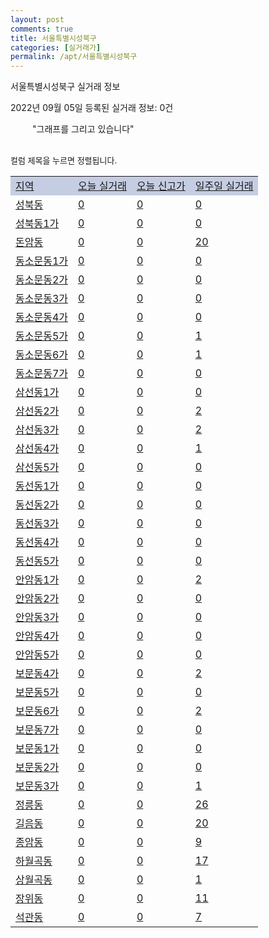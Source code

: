 ```yaml
---
layout: post
comments: true
title: 서울특별시성북구
categories: [실거래가]
permalink: /apt/서울특별시성북구
---
```


서울특별시성북구 실거래 정보

2022년 09월 05일 등록된 실거래 정보: 0건

<!--<script async src="https://pagead2.googlesyndication.com/pagead/js/adsbygoogle.js?client=ca-pub-3485438051770037"
 crossorigin="anonymous"></script>-->

<script type="text/javascript">
  google.charts.load('current', {'packages':['corechart']});
  google.charts.setOnLoadCallback(drawChart);

  function drawChart() {
    var data = google.visualization.arrayToDataTable([['거래일', '매매', '전월세', '전매'], ['21-01', 4, 4, 0], ['21-02', 0, 5, 0], ['21-03', 0, 5, 0], ['21-04', 0, 4, 0], ['21-05', 0, 2, 0], ['21-06', 0, 3, 0], ['21-07', 2, 42, 0], ['21-08', 146, 180, 2], ['21-09', 139, 362, 1], ['21-10', 111, 482, 0], ['21-11', 71, 450, 1], ['21-12', 49, 536, 0], ['22-01', 33, 544, 3], ['22-02', 41, 537, 1], ['22-03', 51, 620, 1], ['22-04', 70, 506, 0], ['22-05', 58, 484, 0], ['22-06', 37, 596, 0], ['22-07', 22, 595, 0], ['22-08', 15, 375, 0], ['22-09', 1, 15, 0]]);

    var options = {
      title: '최근 1년간 유형별 거래량 추이',
      legend: { position: 'bottom' }
    };

    setTimeout(function() {
        var chart = new google.visualization.LineChart(document.getElementById('columnchart_material'));
        chart.draw(data, (options));
        document.getElementById('loading').style.display = 'none';
        var dayLabel = (new Date()).getDay();
        if (dayLabel < 2) {
            sorttable.innerSortFunction.apply(document.getElementById('week'), []);
            sorttable.innerSortFunction.apply(document.getElementById('week'), []);        
        }
        else {
            sorttable.innerSortFunction.apply(document.getElementById('today'), []);
            sorttable.innerSortFunction.apply(document.getElementById('today'), []);
        }
    }, 200);

  }
</script>

<div id="loading" style="z-index:20; display: block; margin-left: 35px">"그래프를 그리고 있습니다"</div>
<div id="columnchart_material" style="width: 95%; margin-left: -35px; display: block"></div>
<!--<div style="width: 95%; margin-left: -35px; display: block">
      <script async src="https://pagead2.googlesyndication.com/pagead/js/adsbygoogle.js?client=ca-pub-3485438051770037"
          crossorigin="anonymous"></script>
      <ins class="adsbygoogle"
          style="display:block"
          data-ad-format="fluid"
          data-ad-layout-key="-fb+5w+4e-db+86"
          data-ad-client="ca-pub-3485438051770037"
          data-ad-slot="1827090281"></ins>
      <script>
          (adsbygoogle = window.adsbygoogle || []).push({});
      </script>
</div>-->
<br>

<font size='small' style='font-size: small;'>컬럼 제목을 누르면 정렬됩니다.</font>
<table class="sortable">
  <tr style='background-color: rgba(114, 132, 186,0.4);'>
    <td id="region"><a href="#">지역</a></td>
    <td id="today"><a href="#">오늘 실거래</a></td>
    <td id="today_new"><a href="#">오늘 신고가</a></td>
    <td id="week"><a href="#">일주일 실거래</a></td>
  </tr>

  
  <tr class="item">
    <td><a href="서울특별시성북구성북동">성북동</a></td>
    <td><a href="서울특별시성북구성북동">0</a></td>
    <td><a href="서울특별시성북구성북동">0</a></td>
    <td><a href="서울특별시성북구성북동">0</a></td>
  </tr>
    

  <tr class="item">
    <td><a href="서울특별시성북구성북동1가">성북동1가</a></td>
    <td><a href="서울특별시성북구성북동1가">0</a></td>
    <td><a href="서울특별시성북구성북동1가">0</a></td>
    <td><a href="서울특별시성북구성북동1가">0</a></td>
  </tr>
    

  <tr class="item">
    <td><a href="서울특별시성북구돈암동">돈암동</a></td>
    <td><a href="서울특별시성북구돈암동">0</a></td>
    <td><a href="서울특별시성북구돈암동">0</a></td>
    <td><a href="서울특별시성북구돈암동">20</a></td>
  </tr>
    

  <tr class="item">
    <td><a href="서울특별시성북구동소문동1가">동소문동1가</a></td>
    <td><a href="서울특별시성북구동소문동1가">0</a></td>
    <td><a href="서울특별시성북구동소문동1가">0</a></td>
    <td><a href="서울특별시성북구동소문동1가">0</a></td>
  </tr>
    

  <tr class="item">
    <td><a href="서울특별시성북구동소문동2가">동소문동2가</a></td>
    <td><a href="서울특별시성북구동소문동2가">0</a></td>
    <td><a href="서울특별시성북구동소문동2가">0</a></td>
    <td><a href="서울특별시성북구동소문동2가">0</a></td>
  </tr>
    

  <tr class="item">
    <td><a href="서울특별시성북구동소문동3가">동소문동3가</a></td>
    <td><a href="서울특별시성북구동소문동3가">0</a></td>
    <td><a href="서울특별시성북구동소문동3가">0</a></td>
    <td><a href="서울특별시성북구동소문동3가">0</a></td>
  </tr>
    

  <tr class="item">
    <td><a href="서울특별시성북구동소문동4가">동소문동4가</a></td>
    <td><a href="서울특별시성북구동소문동4가">0</a></td>
    <td><a href="서울특별시성북구동소문동4가">0</a></td>
    <td><a href="서울특별시성북구동소문동4가">0</a></td>
  </tr>
    

  <tr class="item">
    <td><a href="서울특별시성북구동소문동5가">동소문동5가</a></td>
    <td><a href="서울특별시성북구동소문동5가">0</a></td>
    <td><a href="서울특별시성북구동소문동5가">0</a></td>
    <td><a href="서울특별시성북구동소문동5가">1</a></td>
  </tr>
    

  <tr class="item">
    <td><a href="서울특별시성북구동소문동6가">동소문동6가</a></td>
    <td><a href="서울특별시성북구동소문동6가">0</a></td>
    <td><a href="서울특별시성북구동소문동6가">0</a></td>
    <td><a href="서울특별시성북구동소문동6가">1</a></td>
  </tr>
    

  <tr class="item">
    <td><a href="서울특별시성북구동소문동7가">동소문동7가</a></td>
    <td><a href="서울특별시성북구동소문동7가">0</a></td>
    <td><a href="서울특별시성북구동소문동7가">0</a></td>
    <td><a href="서울특별시성북구동소문동7가">0</a></td>
  </tr>
    

  <tr class="item">
    <td><a href="서울특별시성북구삼선동1가">삼선동1가</a></td>
    <td><a href="서울특별시성북구삼선동1가">0</a></td>
    <td><a href="서울특별시성북구삼선동1가">0</a></td>
    <td><a href="서울특별시성북구삼선동1가">0</a></td>
  </tr>
    

  <tr class="item">
    <td><a href="서울특별시성북구삼선동2가">삼선동2가</a></td>
    <td><a href="서울특별시성북구삼선동2가">0</a></td>
    <td><a href="서울특별시성북구삼선동2가">0</a></td>
    <td><a href="서울특별시성북구삼선동2가">2</a></td>
  </tr>
    

  <tr class="item">
    <td><a href="서울특별시성북구삼선동3가">삼선동3가</a></td>
    <td><a href="서울특별시성북구삼선동3가">0</a></td>
    <td><a href="서울특별시성북구삼선동3가">0</a></td>
    <td><a href="서울특별시성북구삼선동3가">2</a></td>
  </tr>
    

  <tr class="item">
    <td><a href="서울특별시성북구삼선동4가">삼선동4가</a></td>
    <td><a href="서울특별시성북구삼선동4가">0</a></td>
    <td><a href="서울특별시성북구삼선동4가">0</a></td>
    <td><a href="서울특별시성북구삼선동4가">1</a></td>
  </tr>
    

  <tr class="item">
    <td><a href="서울특별시성북구삼선동5가">삼선동5가</a></td>
    <td><a href="서울특별시성북구삼선동5가">0</a></td>
    <td><a href="서울특별시성북구삼선동5가">0</a></td>
    <td><a href="서울특별시성북구삼선동5가">0</a></td>
  </tr>
    

  <tr class="item">
    <td><a href="서울특별시성북구동선동1가">동선동1가</a></td>
    <td><a href="서울특별시성북구동선동1가">0</a></td>
    <td><a href="서울특별시성북구동선동1가">0</a></td>
    <td><a href="서울특별시성북구동선동1가">0</a></td>
  </tr>
    

  <tr class="item">
    <td><a href="서울특별시성북구동선동2가">동선동2가</a></td>
    <td><a href="서울특별시성북구동선동2가">0</a></td>
    <td><a href="서울특별시성북구동선동2가">0</a></td>
    <td><a href="서울특별시성북구동선동2가">0</a></td>
  </tr>
    

  <tr class="item">
    <td><a href="서울특별시성북구동선동3가">동선동3가</a></td>
    <td><a href="서울특별시성북구동선동3가">0</a></td>
    <td><a href="서울특별시성북구동선동3가">0</a></td>
    <td><a href="서울특별시성북구동선동3가">0</a></td>
  </tr>
    

  <tr class="item">
    <td><a href="서울특별시성북구동선동4가">동선동4가</a></td>
    <td><a href="서울특별시성북구동선동4가">0</a></td>
    <td><a href="서울특별시성북구동선동4가">0</a></td>
    <td><a href="서울특별시성북구동선동4가">0</a></td>
  </tr>
    

  <tr class="item">
    <td><a href="서울특별시성북구동선동5가">동선동5가</a></td>
    <td><a href="서울특별시성북구동선동5가">0</a></td>
    <td><a href="서울특별시성북구동선동5가">0</a></td>
    <td><a href="서울특별시성북구동선동5가">0</a></td>
  </tr>
    

  <tr class="item">
    <td><a href="서울특별시성북구안암동1가">안암동1가</a></td>
    <td><a href="서울특별시성북구안암동1가">0</a></td>
    <td><a href="서울특별시성북구안암동1가">0</a></td>
    <td><a href="서울특별시성북구안암동1가">2</a></td>
  </tr>
    

  <tr class="item">
    <td><a href="서울특별시성북구안암동2가">안암동2가</a></td>
    <td><a href="서울특별시성북구안암동2가">0</a></td>
    <td><a href="서울특별시성북구안암동2가">0</a></td>
    <td><a href="서울특별시성북구안암동2가">0</a></td>
  </tr>
    

  <tr class="item">
    <td><a href="서울특별시성북구안암동3가">안암동3가</a></td>
    <td><a href="서울특별시성북구안암동3가">0</a></td>
    <td><a href="서울특별시성북구안암동3가">0</a></td>
    <td><a href="서울특별시성북구안암동3가">0</a></td>
  </tr>
    

  <tr class="item">
    <td><a href="서울특별시성북구안암동4가">안암동4가</a></td>
    <td><a href="서울특별시성북구안암동4가">0</a></td>
    <td><a href="서울특별시성북구안암동4가">0</a></td>
    <td><a href="서울특별시성북구안암동4가">0</a></td>
  </tr>
    

  <tr class="item">
    <td><a href="서울특별시성북구안암동5가">안암동5가</a></td>
    <td><a href="서울특별시성북구안암동5가">0</a></td>
    <td><a href="서울특별시성북구안암동5가">0</a></td>
    <td><a href="서울특별시성북구안암동5가">0</a></td>
  </tr>
    

  <tr class="item">
    <td><a href="서울특별시성북구보문동4가">보문동4가</a></td>
    <td><a href="서울특별시성북구보문동4가">0</a></td>
    <td><a href="서울특별시성북구보문동4가">0</a></td>
    <td><a href="서울특별시성북구보문동4가">2</a></td>
  </tr>
    

  <tr class="item">
    <td><a href="서울특별시성북구보문동5가">보문동5가</a></td>
    <td><a href="서울특별시성북구보문동5가">0</a></td>
    <td><a href="서울특별시성북구보문동5가">0</a></td>
    <td><a href="서울특별시성북구보문동5가">0</a></td>
  </tr>
    

  <tr class="item">
    <td><a href="서울특별시성북구보문동6가">보문동6가</a></td>
    <td><a href="서울특별시성북구보문동6가">0</a></td>
    <td><a href="서울특별시성북구보문동6가">0</a></td>
    <td><a href="서울특별시성북구보문동6가">2</a></td>
  </tr>
    

  <tr class="item">
    <td><a href="서울특별시성북구보문동7가">보문동7가</a></td>
    <td><a href="서울특별시성북구보문동7가">0</a></td>
    <td><a href="서울특별시성북구보문동7가">0</a></td>
    <td><a href="서울특별시성북구보문동7가">0</a></td>
  </tr>
    

  <tr class="item">
    <td><a href="서울특별시성북구보문동1가">보문동1가</a></td>
    <td><a href="서울특별시성북구보문동1가">0</a></td>
    <td><a href="서울특별시성북구보문동1가">0</a></td>
    <td><a href="서울특별시성북구보문동1가">0</a></td>
  </tr>
    

  <tr class="item">
    <td><a href="서울특별시성북구보문동2가">보문동2가</a></td>
    <td><a href="서울특별시성북구보문동2가">0</a></td>
    <td><a href="서울특별시성북구보문동2가">0</a></td>
    <td><a href="서울특별시성북구보문동2가">0</a></td>
  </tr>
    

  <tr class="item">
    <td><a href="서울특별시성북구보문동3가">보문동3가</a></td>
    <td><a href="서울특별시성북구보문동3가">0</a></td>
    <td><a href="서울특별시성북구보문동3가">0</a></td>
    <td><a href="서울특별시성북구보문동3가">1</a></td>
  </tr>
    

  <tr class="item">
    <td><a href="서울특별시성북구정릉동">정릉동</a></td>
    <td><a href="서울특별시성북구정릉동">0</a></td>
    <td><a href="서울특별시성북구정릉동">0</a></td>
    <td><a href="서울특별시성북구정릉동">26</a></td>
  </tr>
    

  <tr class="item">
    <td><a href="서울특별시성북구길음동">길음동</a></td>
    <td><a href="서울특별시성북구길음동">0</a></td>
    <td><a href="서울특별시성북구길음동">0</a></td>
    <td><a href="서울특별시성북구길음동">20</a></td>
  </tr>
    

  <tr class="item">
    <td><a href="서울특별시성북구종암동">종암동</a></td>
    <td><a href="서울특별시성북구종암동">0</a></td>
    <td><a href="서울특별시성북구종암동">0</a></td>
    <td><a href="서울특별시성북구종암동">9</a></td>
  </tr>
    

  <tr class="item">
    <td><a href="서울특별시성북구하월곡동">하월곡동</a></td>
    <td><a href="서울특별시성북구하월곡동">0</a></td>
    <td><a href="서울특별시성북구하월곡동">0</a></td>
    <td><a href="서울특별시성북구하월곡동">17</a></td>
  </tr>
    

  <tr class="item">
    <td><a href="서울특별시성북구상월곡동">상월곡동</a></td>
    <td><a href="서울특별시성북구상월곡동">0</a></td>
    <td><a href="서울특별시성북구상월곡동">0</a></td>
    <td><a href="서울특별시성북구상월곡동">1</a></td>
  </tr>
    

  <tr class="item">
    <td><a href="서울특별시성북구장위동">장위동</a></td>
    <td><a href="서울특별시성북구장위동">0</a></td>
    <td><a href="서울특별시성북구장위동">0</a></td>
    <td><a href="서울특별시성북구장위동">11</a></td>
  </tr>
    

  <tr class="item">
    <td><a href="서울특별시성북구석관동">석관동</a></td>
    <td><a href="서울특별시성북구석관동">0</a></td>
    <td><a href="서울특별시성북구석관동">0</a></td>
    <td><a href="서울특별시성북구석관동">7</a></td>
  </tr>
    


</table>


    
